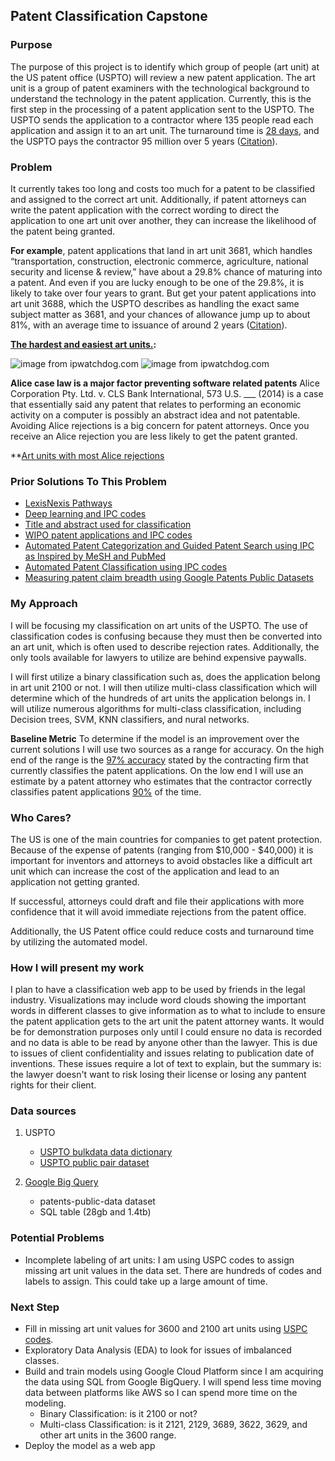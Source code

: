 ## Patent Classification Capstone

### Purpose
The purpose of this project is to identify which group of people (art unit) at the US patent office (USPTO) will review a new patent application. The art unit is a group of patent examiners with the technological background to understand the technology in the patent application. Currently, this is the first step in the processing of a patent application sent to the USPTO. The USPTO sends the application to a contractor where 135 people read each application and assign it to an art unit. The turnaround time is [28 days](https://www.serco-na.com/news/press-releases/detail/2194/serco-processes-2-millionth-patent-application-for-u-s), and the USPTO pays the contractor 95 million over 5 years ([Citation](https://www.serco-na.com/news/press-releases/detail/12520/serco-awarded-95-million-patent-classification-contract)). 

### Problem
It currently takes too long and costs too much for a patent to be classified and assigned to the correct art unit. Additionally, if patent attorneys can write the patent application with the correct wording to direct the application to one art unit over another, they can increase the likelihood of the patent being granted.

**For example**, patent applications that land in art unit 3681, which handles “transportation, construction, electronic commerce, agriculture, national security and license & review,” have about a 29.8% chance of maturing into a patent.  And even if you are lucky enough to be one of the 29.8%, it is likely to take over four years to grant.  But get your patent applications into art unit 3688, which the USPTO describes as handling the exact same subject matter as 3681, and your chances of allowance jump up to about 81%, with an average time to issuance of around 2 years ([Citation](http://www.ipwatchdog.com/2016/04/14/better-way-file-patent-applications/id=68302/)).

**[The hardest and easiest art units.](http://www.ipwatchdog.com/2015/05/21/hardest-easiest-art-units/id=57864/):**

![image from ipwatchdog.com](http://www.ipwatchdog.com/wp-content/uploads/2015/05/Figure-1.png)
![image from ipwatchdog.com](http://www.ipwatchdog.com/wp-content/uploads/2015/05/Figure-2.png)

**Alice case law is a major factor preventing software related patents**
Alice Corporation Pty. Ltd. v. CLS Bank International, 573 U.S. ___ (2014) is a case that essentially said any patent that relates to performing an economic activity on a computer is possibly an abstract idea and not patentable. Avoiding Alice rejections is a big concern for patent attorneys. Once you receive an Alice rejection you are less likely to get the patent granted.

**[Art units with most Alice rejections](http://www.ipwatchdog.com/wp-content/uploads/2015/12/Figure-1.jpg)

### Prior Solutions To This Problem
- [LexisNexis Pathways](https://www.lexisnexisip.com/products/pathways/)
- [Deep learning and IPC codes](https://www.atlantis-press.com/php/download_paper.php?id=25866373)
- [Title and abstract used for classification](https://patinformatics.com/machine-learning-in-patent-analytics-part-2-binary-classification-for-prioritizing-search-results/)
- [WIPO patent applications and IPC codes](http://users.softlab.ntua.gr/facilities/public/AD/Text%20Categorization/Automated%20Categorization%20in%20the%20International%20Patent%20Classification.pdf)
- [Automated Patent Categorization and Guided Patent Search using IPC as Inspired by MeSH and PubMed](https://www.ncbi.nlm.nih.gov/pmc/articles/PMC3632996/)
- [Automated Patent Classification using IPC codes](http://cs229.stanford.edu/proj2011/ChristopherLinSpieckermann-AutomatedPatentClassification.pdf)
- [Measuring patent claim breadth using Google Patents Public Datasets](https://cloud.google.com/blog/products/ai-machine-learning/measuring-patent-claim-breadth-using-google-patents-public-datasets)

### My Approach
I will be focusing my classification on art units of the USPTO. The use of classification codes is confusing because they must then be converted into an art unit, which is often used to describe rejection rates. Additionally, the only tools available for lawyers to utilize are behind expensive paywalls.

I will first utilize a binary classification such as, does the application belong in art unit 2100 or not. I will then utilize multi-class classification which will determine which of the hundreds of art units the application belongs in. I will utilize numerous algorithms for multi-class classification, including Decision trees, SVM, KNN classifiers, and nural networks.

**Baseline Metric**
To determine if the model is an improvement over the current solutions I will use two sources as a range for accuracy. On the high end of the range is the [97% accuracy](https://www.serco-na.com/news/press-releases/detail/2194/serco-processes-2-millionth-patent-application-for-u-s) stated by the contracting firm that currently classifies the patent applications. On the low end I will use an estimate by a patent attorney who estimates that the contractor correctly classifies patent applications [90%](http://www.ipwatchdog.com/2014/03/11/when-uspto-classifies-an-application-incorrectly/id=48457/) of the time.

### Who Cares?
The US is one of the main countries for companies to get patent protection. Because of the expense of patents (ranging from $10,000 - $40,000) it is important for inventors and attorneys to avoid obstacles like a difficult art unit which can increase the cost of the application and lead to an application not getting granted.

If successful, attorneys could draft and file their applications with more confidence that it will avoid immediate rejections from the patent office.

Additionally, the US Patent office could reduce costs and turnaround time by utilizing the automated model. 

### How I will present my work
I plan to have a classification web app to be used by friends in the legal industry. Visualizations may include word clouds showing the important words in different classes to give information as to what to include to ensure the patent application gets to the art unit the patent attorney wants. It would be for demonstration purposes only until I could ensure no data is recorded and no data is able to be read by anyone other than the lawyer. This is due to issues of client confidentiality and issues relating to publication date of inventions. These issues require a lot of text to explain, but the summary is: the lawyer doesn't want to risk losing their license or losing any pantent rights for their client.

### Data sources
1) USPTO
	- [USPTO bulkdata data dictionary](https://bulkdata.uspto.gov/data/patent/office/actions/bigdata/2017/USPTO%20Patent%20Prosecution%20Research%20Data_Unlocking%20Office%20Action%20Traits.pdf)
	- [USPTO public pair dataset](https://www.uspto.gov/learning-and-resources/electronic-data-products/patent-examination-research-dataset-public-pair)

2) [Google Big Query](https://cloud.google.com/bigquery/)
	- patents-public-data dataset
	- SQL table (28gb and 1.4tb)
	
### Potential Problems
- Incomplete labeling of art units: I am using USPC codes to assign missing art unit values in the data set. There are hundreds of codes and labels to assign. This could take up a large amount of time.

### Next Step
- Fill in missing art unit values for 3600 and 2100 art units using [USPC codes](https://www.uspto.gov/patents-application-process/patent-search/understanding-patent-classifications/patent-classification).
- Exploratory Data Analysis (EDA) to look for issues of imbalanced classes.
- Build and train models using Google Cloud Platform since I am acquiring the data using SQL from Google BigQuery. I will spend less time moving data between platforms like AWS so I can spend more time on the modeling.
	- Binary Classification: is it 2100 or not?
	- Multi-class Classification: is it 2121, 2129, 3689, 3622, 3629, and other art units in the 3600 range.
- Deploy the model as a web app
